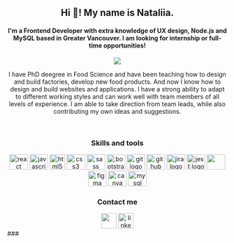 <h2 align="center">Hi 👋! My name is Nataliia. </h2 <br/> <h4 align="center"> I'm a Frontend Developer with extra knowledge of UX design, Node.js and MySQL based in Greater Vancouver. I am looking for internship or full-time opportunities! </h4>

  <div align="center" width="200px">
  <img src="https://user-images.githubusercontent.com/97055104/213554574-d4b12e98-24a8-4d61-af80-0e5acfa47652.gif" />
   </div> 
  
  <p align="center"> I have PhD deegree in Food Science and have been teaching how to design and build factories, develop new food products. And now I know how to design and build websites and applications. I have a strong ability to adapt to different working styles and can work well with team members of all levels of experience. I am able to take direction from team leads, while also contributing my own ideas and suggestions. </p>
  <br/>
<h3 align="center"> Skills and tools </h3>
<div align="center">
  <img src="https://cdn.jsdelivr.net/gh/devicons/devicon/icons/react/react-original.svg" height="35" width="42" alt="react logo"  />
  <img src="https://cdn.jsdelivr.net/gh/devicons/devicon/icons/javascript/javascript-original.svg" height="35" width="42" alt="javascript logo"  />
  <img src="https://cdn.jsdelivr.net/gh/devicons/devicon/icons/html5/html5-original.svg" height="35" width="35" alt="html5 logo"  />
  <img src="https://cdn.jsdelivr.net/gh/devicons/devicon/icons/css3/css3-original.svg" height="35" width="42" alt="css3 logo"  />
  <img src="https://cdn.jsdelivr.net/gh/devicons/devicon/icons/sass/sass-original.svg" height="35" width="42" alt="sass logo"  />
  <img src="https://cdn.jsdelivr.net/gh/devicons/devicon/icons/bootstrap/bootstrap-original.svg" height="35" width="42" alt="bootstrap logo"  />
  <img src="https://cdn.jsdelivr.net/gh/devicons/devicon/icons/git/git-original.svg" height="35" width="42" alt="git logo"  />
  <img src="https://cdn.jsdelivr.net/gh/devicons/devicon/icons/github/github-original.svg" height="35" width="42" alt="github logo"  />
  <img src="https://cdn.jsdelivr.net/gh/devicons/devicon/icons/jira/jira-original.svg" height="35" width="42" alt="jira logo"  />
  <img src="https://cdn.jsdelivr.net/gh/devicons/devicon/icons/jest/jest-plain.svg" height="35" width="42" alt="jest logo"  />
  <img src="https://cdn.jsdelivr.net/gh/devicons/devicon/icons/nodejs/nodejs-original-wordmark.svg" height="35" width="42"/>
  <img src="https://cdn.jsdelivr.net/gh/devicons/devicon/icons/figma/figma-original.svg" height="35" width="42" alt="figma logo"  />
  <img src="https://cdn.jsdelivr.net/gh/devicons/devicon/icons/canva/canva-original.svg" height="35" width="42" alt="canva logo"  />
<img src="https://cdn.jsdelivr.net/gh/devicons/devicon/icons/mysql/mysql-original-wordmark.svg" height="35" width="42" alt="mysql logo"  />
</div>

  <h3 align="center"> Contact me </h3> 
<div align="center">
  <a href = "mailto:natalia.sokolova.ca@gmail.com"><img src="https://user-images.githubusercontent.com/97055104/214204359-0e348235-6a63-46fb-a641-f3b9506f7a33.png" target="_blank" height="35" margin-right="20"></a>
  
  <a href="https://www.linkedin.com/in/natalia-sokolova-/" target="_blank">
    <img src="https://camo.githubusercontent.com/c8a9c5b414cd812ad6a97a46c29af67239ddaeae08c41724ff7d945fb4c047e5/68747470733a2f2f6564656e742e6769746875622e696f2f537570657254696e7949636f6e732f696d616765732f7376672f6c696e6b6564696e2e737667" height="35" alt="linkedin logo"  />
  </a>
</div>
###
